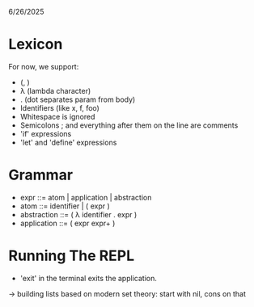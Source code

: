6/26/2025

# Lexicon

For now, we support:

* (, )
* λ (lambda character)
* . (dot separates param from body)
* Identifiers (like x, f, foo)
* Whitespace is ignored
* Semicolons ; and everything after them on the line are comments
* 'if' expressions
* 'let' and 'define' expressions

# Grammar

* expr      ::= atom | application | abstraction
* atom      ::= identifier | ( expr )
* abstraction ::= ( λ identifier . expr )
* application ::= ( expr expr+ )

# Running The REPL

* 'exit' in the terminal exits the application.

-> building lists based on modern set theory: start with nil, cons on that
